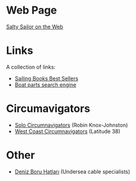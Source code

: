 Web Page
========
[Salty Sailor on the Web](https://saltysailor.github.io)

Links
=====

A collection of links:

* [Sailing Books Best Sellers](http://www.amazon.com/Best-Sellers-Books-Sailing/zgbs/books/16659)
* [Boat parts search engine](https://www.partmarine.com)

Circumavigators
================

* [Solo Circumnavigators](http://www.robinknox-johnston.co.uk/da/20103) (Robin Knox-Johnston)
* [West Coast Circumnavigators](https://www.latitude38.com/features/circumnav.html) (Latitude 38)

Other
=====

* [Deniz Boru Hatları](http://www.detek-tr.com) (Undersea cable specialists)
